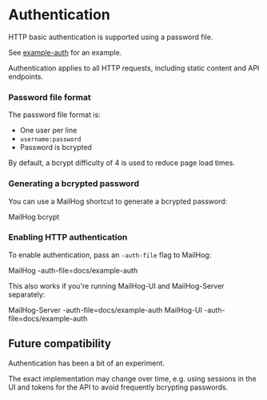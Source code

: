 Authentication
==============

HTTP basic authentication is supported using a password file.

See [example-auth](example-auth) for an example.

Authentication applies to all HTTP requests, including static content
and API endpoints.

### Password file format

The password file format is:

* One user per line
* `username:password`
* Password is bcrypted

By default, a bcrypt difficulty of 4 is used to reduce page load times.

### Generating a bcrypted password

You can use a MailHog shortcut to generate a bcrypted password:

  MailHog bcrypt <password>

### Enabling HTTP authentication

To enable authentication, pass an `-auth-file` flag to MailHog:

  MailHog -auth-file=docs/example-auth

This also works if you're running MailHog-UI and MailHog-Server separately:

  MailHog-Server -auth-file=docs/example-auth
  MailHog-UI -auth-file=docs/example-auth

## Future compatibility

Authentication has been a bit of an experiment.

The exact implementation may change over time, e.g. using sessions in the UI
and tokens for the API to avoid frequently bcrypting passwords.

